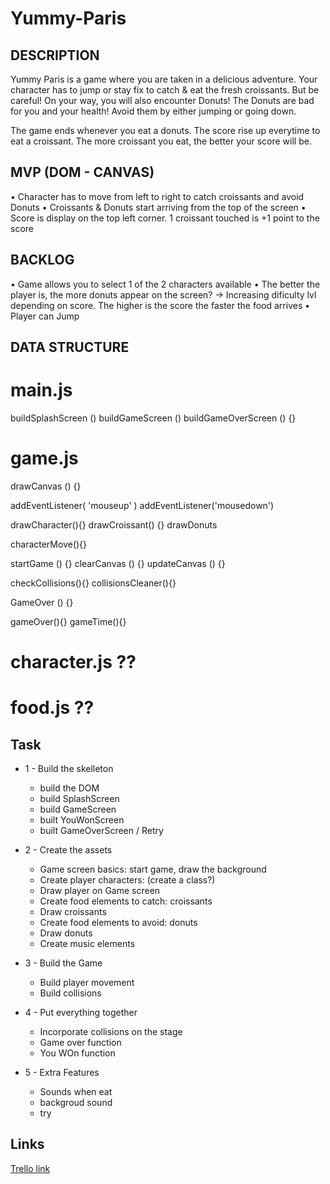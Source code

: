 # Yummy-Paris

## DESCRIPTION
Yummy Paris is a game where you are taken in a delicious adventure. Your character has to jump or stay fix to catch & eat the fresh croissants. But be careful! On your way, you will also encounter Donuts! The Donuts are bad for you and your health! Avoid them by either jumping or going down. 

The game ends whenever you eat a donuts. The score rise up everytime to eat a croissant. The more croissant you eat, the better your score will be.


## MVP (DOM - CANVAS)
• Character has to move from left to right to catch croissants and avoid Donuts
• Croissants & Donuts start arriving from the top of the screen
• Score is display on the top left corner. 1 croissant touched is +1 point to the score


## BACKLOG
• Game allows you to select 1 of the 2 characters available
• The better the player is, the more donuts appear on the screen? -> Increasing dificulty lvl depending on score. The higher is the score the faster the food arrives
• Player can Jump


## DATA STRUCTURE

# main.js
buildSplashScreen () 
buildGameScreen () 
buildGameOverScreen () {}

# game.js
drawCanvas () {}

addEventListener( 'mouseup' )
addEventListener('mousedown')

drawCharacter(){}
drawCroissant() {}
drawDonuts

characterMove(){}

startGame () {}
clearCanvas () {}
updateCanvas () {}

checkCollisions(){}
collisionsCleaner(){}

GameOver () {}

gameOver(){}
gameTime(){}

# character.js ??
# food.js ??

## Task
- 1 - Build the skelleton
  - build the DOM
  - build SplashScreen
  - build GameScreen
  - built YouWonScreen
  - built GameOverScreen / Retry

- 2 - Create the assets
  - Game screen basics: start game, draw the background
  - Create player characters: (create a class?)
  - Draw player on Game screen
  - Create food elements to catch: croissants
  - Draw croissants
  - Create food elements to avoid: donuts
  - Draw donuts
  - Create music elements

- 3  - Build the Game
   - Build player movement
   - Build collisions
 
 - 4 - Put everything together
   - Incorporate collisions on the stage
   - Game over function
   - You WOn function
   

- 5 - Extra Features 
    - Sounds when eat
    - backgroud sound
    - try

## Links

[Trello link](https://trello.com/b/htlPz7VD/ironhack-m1-project)